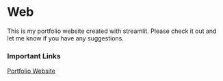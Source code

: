 # Web
This is my portfolio website created with streamlit. Please check it out and let me know if you have any suggestions.
### Important Links
[Portfolio Website](https://prasadposture.streamlit.app/)

